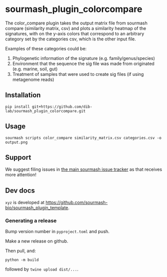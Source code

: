 # sourmash_plugin_colorcompare
The color_compare plugin takes the output matrix file from sourmash compare (similarity matrix, csv) and plots a similarity heatmap of the signatures, with on the y-axis colors that correspond to an arbitrary category set by the categories csv, which is the other input file. 

Examples of these categories could be:
1. Phylogenetic information of the signature (e.g. family/genus/species)
2. Environment that the sequence the sig file was made from originated (e.g. marine, soil, gut)
3. Treatment of samples that were used to create sig files (if using metagenome reads)

## Installation

```
pip install git+https://github.com/dib-lab/sourmash_plugin_colorcompare.git
```

## Usage

```
sourmash scripts color_compare similarity_matrix.csv categories.csv -o output.png 
```

## Support

We suggest filing issues in [the main sourmash issue tracker](https://github.com/dib-lab/sourmash/issues) as that receives more attention!

## Dev docs

`xyz` is developed at https://github.com/sourmash-bio/sourmash_plugin_template.

### Generating a release

Bump version number in `pyproject.toml` and push.

Make a new release on github.

Then pull, and:

```
python -m build
```

followed by `twine upload dist/...`.
